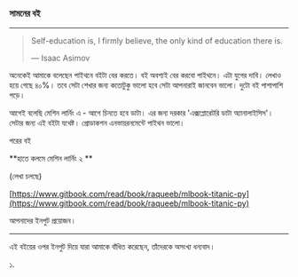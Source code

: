 ### সামনের বই

---

> Self-education is, I firmly believe, the only kind of education there is.
>
> ― Isaac Asimov

অনেকেই আমাকে বলেছেন পাইথনে বইটা বের করতে। বই অবশ্যই বের করবো পাইথনে। এটা যুগের দাবি। লেখাও হয়ে গেছে ৪০%। তবে সেটা শেখার জন্য কতোটুকু ভালো হবে সেটা আপনারাই জানবেন ভালো। দুটো বই পাশাপাশি পড়ে।

আগেই বলেছি মেশিন লার্নিং এ - আগে চিনতে হবে ডাটা। এর জন্য দরকার 'এক্সপ্লোরেটরি ডাটা অ্যানালাইসিস'। সেটার জন্য এই বইটা যথেষ্ট। প্রোডাকশন এনভায়রনমেন্টে পাইথন ভালো।

পরের বই

**হাতে কলমে মেশিন লার্নিং ২ **

\(লেখা চলছে\)

[https://www.gitbook.com/read/book/raqueeb/mlbook-titanic-py](https://www.gitbook.com/read/book/raqueeb/mlbook-titanic-py)

আপনাদের ইনপুট প্রয়োজন।

---

এই বইয়ের ওপর ইনপুট দিয়ে যারা আমাকে বাঁধিত করেছেন, তাঁদেরকে অসংখ্য ধন্যবাদ।

১.

